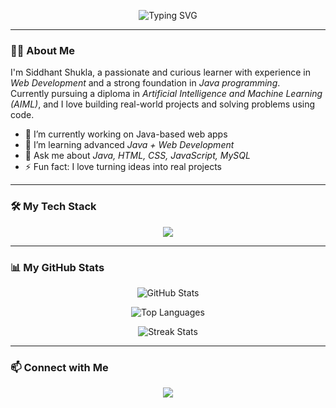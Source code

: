 <p align="center">
  <img src="https://readme-typing-svg.herokuapp.com?font=Fira+Code&size=28&duration=3000&pause=1000&color=F7F7F7&center=true&vCenter=true&multiline=true&width=700&height=100&lines=Hi%2C+I'm+Siddhant+Shukla;A+Web+Developer+in+Making" alt="Typing SVG" />
</p>

---

### 🙋‍♂️ About Me

I'm Siddhant Shukla, a passionate and curious learner with experience in *Web Development* and a strong foundation in *Java programming*.  
Currently pursuing a diploma in *Artificial Intelligence and Machine Learning (AIML)*, and I love building real-world projects and solving problems using code.

- 🔭 I’m currently working on Java-based web apps
- 🌱 I’m learning advanced *Java + Web Development*
- 💬 Ask me about *Java, HTML, CSS, JavaScript, MySQL*
- ⚡ Fun fact: I love turning ideas into real projects

---

### 🛠️ My Tech Stack

<p align="center">
  <img src="https://skillicons.dev/icons?i=html,css,js,java,mysql,github,vscode,react,nodejs&theme=light" />
</p>

---

### 📊 My GitHub Stats

<p align="center">
  <img src="https://github-readme-stats.vercel.app/api?username=My-Coding-World-Sid&show_icons=true&theme=tokyonight" alt="GitHub Stats" />
</p>

<p align="center">
  <img src="https://github-readme-stats.vercel.app/api/top-langs/?username=My-Coding-World-Sid&layout=compact&theme=tokyonight" alt="Top Languages" />
</p>

<p align="center">
  <img src="https://github-readme-streak-stats.herokuapp.com/?user=My-Coding-World-Sid&theme=tokyonight" alt="Streak Stats" />
</p>

---

### 📫 Connect with Me

<p align="center">
  <a href="https://github.com/My-Coding-World-Sid"><img src="https://img.shields.io/badge/GitHub-100000?style=for-the-badge&logo=github&logoColor=white"/></a>
</p>
